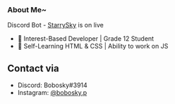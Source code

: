 ### About Me~

<p>Discord Bot - <a href=https://discord.com/oauth2/authorize?client_id=663778505477062707&scope=bot&permissions=268520638>StarrySky<a/> is on live<p/>

- 💙 Interest-Based Developer | Grade 12 Student
- 🌱 Self-Learning HTML & CSS | Ability to work on JS

## Contact via
- Discord: Bobosky#3914
- Instagram: <a href=https://www.instagram.com/bobosky.p>@bobosky.p<a/>
